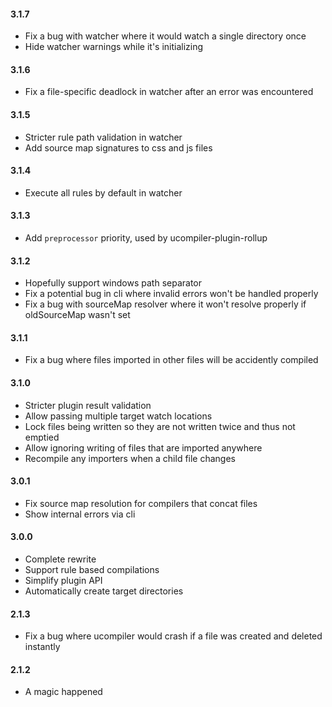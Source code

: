 #### 3.1.7

* Fix a bug with watcher where it would watch a single directory once
* Hide watcher warnings while it's initializing

#### 3.1.6

* Fix a file-specific deadlock in watcher after an error was encountered

#### 3.1.5

* Stricter rule path validation in watcher
* Add source map signatures to css and js files

#### 3.1.4

* Execute all rules by default in watcher

#### 3.1.3

* Add `preprocessor` priority, used by ucompiler-plugin-rollup

#### 3.1.2

* Hopefully support windows path separator
* Fix a potential bug in cli where invalid errors won't be handled properly
* Fix a bug with sourceMap resolver where it won't resolve properly if oldSourceMap wasn't set

#### 3.1.1

* Fix a bug where files imported in other files will be accidently compiled

#### 3.1.0

* Stricter plugin result validation
* Allow passing multiple target watch locations
* Lock files being written so they are not written twice and thus not emptied
* Allow ignoring writing of files that are imported anywhere
* Recompile any importers when a child file changes

#### 3.0.1

* Fix source map resolution for compilers that concat files
* Show internal errors via cli

#### 3.0.0

* Complete rewrite
* Support rule based compilations
* Simplify plugin API
* Automatically create target directories

#### 2.1.3

* Fix a bug where ucompiler would crash if a file was created and deleted instantly

#### 2.1.2

* A magic happened
